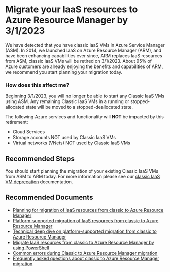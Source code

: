<properties
    pageTitle="Classic IaaS Deprecation Information"
    description="Your subscription contains classic IaaS VM resources that should be migrated to ARM."
    infoBubbleText="Your subscription contains classic IaaS resources that should be migrated to ARM."
    service="microsoft.compute"
    resource="virtualmachines"
    authors="timbasham"
    ms.author="tibasham"
    displayOrder=""
    articleId="existing-iaas-resources-need-migration"
    diagnosticScenario="classiciaasmigration"
    selfHelpType="diagnostics"
    supportTopicIds="32513964"
    resourceTags="windows,linux"
    productPesIds="14749,15571,15797,16454,16470"
    cloudEnvironments="public,fairfax, usnat, ussec"
	ownershipId="Compute_VirtualMachines_Content"
/>

# Migrate your IaaS resources to Azure Resource Manager by 3/1/2023

<!--issueDescription-->
We have detected that you have classic IaaS VMs in Azure Service Manager (ASM). In 2014, we launched IaaS on Azure Resource Manager (ARM), and have been enhancing capabilities ever since, ARM replaces IaaS resources from ASM, classic IaaS VMs will be retired on 3/1/2023. About 95% of Azure customers are already enjoying the benefits and capabilities of ARM, we recommend you start planning your migration today. 
<!--/issueDescription-->

### **How does this affect me?** 
Beginning 3/1/2023, you will no longer be able to start any Classic IaaS VMs using ASM. Any remaining Classic IaaS VMs in a running or stopped-allocated state will be moved to a stopped-deallocated state.  

The following Azure services and functionality will **NOT** be impacted by this retirement: 
* Cloud Services
* Storage accounts NOT used by Classic IaaS VMs
* Virtual networks (VNets) NOT used by Classic IaaS VMs 

## **Recommended Steps**
 
You should start planning the migration of your existing Classic IaaS VMs from ASM to ARM today. For more information please see our [classic IaaS VM deprecation](https://docs.microsoft.com/azure/virtual-machines/classic-vm-deprecation) documentation.

## **Recommended Documents**

* [Planning for migration of IaaS resources from classic to Azure Resource Manager](https://docs.microsoft.com/azure/virtual-machines/windows/migration-classic-resource-manager-plan)
* [Platform-supported migration of IaaS resources from classic to Azure Resource Manager](https://docs.microsoft.com/azure/virtual-machines/windows/migration-classic-resource-manager-overview)
* [Technical deep dive on platform-supported migration from classic to Azure Resource Manager](https://docs.microsoft.com/azure/virtual-machines/windows/migration-classic-resource-manager-deep-dive)
* [Migrate IaaS resources from classic to Azure Resource Manager by using PowerShell](https://docs.microsoft.com/azure/virtual-machines/windows/migration-classic-resource-manager-ps)
* [Common errors during Classic to Azure Resource Manager migration](https://docs.microsoft.com/azure/virtual-machines/windows/migration-classic-resource-manager-errors)
* [Frequently asked questions about classic to Azure Resource Manager migration](https://docs.microsoft.com/azure/virtual-machines/windows/migration-classic-resource-manager-faq)
